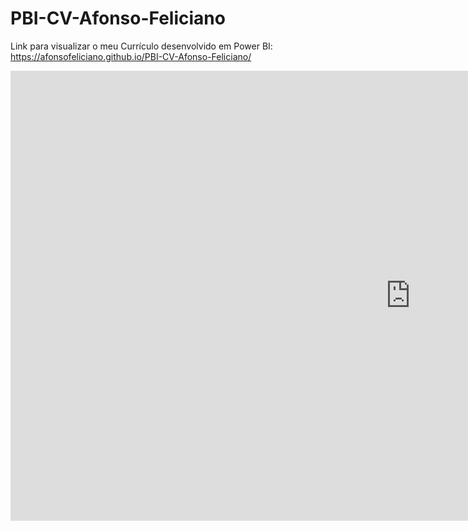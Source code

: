 # PBI-CV-Afonso-Feliciano


Link para visualizar o meu Currículo desenvolvido em Power BI: https://afonsofeliciano.github.io/PBI-CV-Afonso-Feliciano/

<!DOCTYPE html>
<html>
<body>
    <p align="center">
	<iframe width="1280" height="720" src="https://app.powerbi.com/view?r=eyJrIjoiNWI3ZWQxNTAtNWVmYi00ZjA0LWEwODgtNmIwMGViOGRlMTRhIiwidCI6ImY2OWYzNjJmLTYzYmQtNDFiOS04NDEzLWQxZmVlNzg1NmZmNyJ9&pageName=ReportSection10d439867880993540ed" frameborder="0" allowFullScreen="true"></iframe>
</p>
    <script>
        fetch('https://api.github.com/repos/agalea91/crypto-monetary-base/contents/charts/relative_coin_supply_pct_estimates.html')
            .then(function(response) {
                return response.json();
            }).then(function(data) {
                iframe = document.getElementById('github-iframe');
                iframe.src = 'data:text/html;base64,' + encodeURIComponent(data['content']);
            });
    </script>
</body>
</html>


